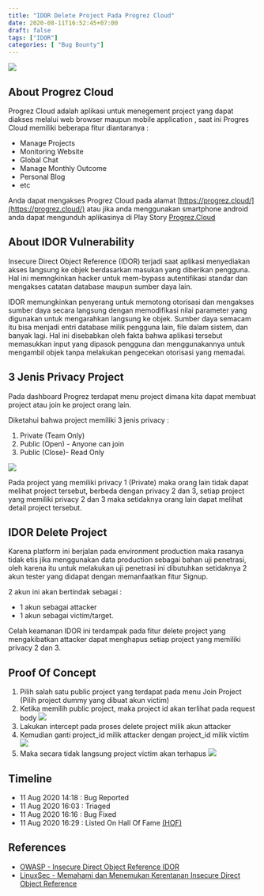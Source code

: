 ```yaml
---
title: "IDOR Delete Project Pada Progrez Cloud"
date: 2020-08-11T16:52:45+07:00
draft: false
tags: ["IDOR"]
categories: [ "Bug Bounty"]
---
```


![](/images/bugbounty/progrez/intro.png)

## About Progrez Cloud
Progrez Cloud adalah aplikasi untuk menegement project yang dapat diakses melalui web browser maupun mobile application , saat ini Progres Cloud memiliki beberapa fitur diantaranya :
- Manage Projects
- Monitoring Website
- Global Chat
- Manage Monthly Outcome
- Personal Blog
- etc

Anda dapat mengakses Progrez Cloud pada alamat [https://progrez.cloud/](https://progrez.cloud/) atau jika anda menggunakan smartphone android anda dapat mengunduh aplikasinya di Play Story [Progrez.Cloud](https://play.google.com/store/apps/details?id=cloud.progrez.app)

## About IDOR Vulnerability
Insecure Direct Object Reference (IDOR) terjadi saat aplikasi menyediakan akses langsung ke objek berdasarkan masukan yang diberikan pengguna. Hal ini memngkinkan hacker untuk mem-bypass autentifikasi standar dan mengakses catatan database maupun sumber daya lain.

IDOR memungkinkan penyerang untuk memotong otorisasi dan mengakses sumber daya secara langsung dengan memodifikasi nilai parameter yang digunakan untuk mengarahkan langsung ke objek. Sumber daya semacam itu bisa menjadi entri database milik pengguna lain, file dalam sistem, dan banyak lagi. Hal ini disebabkan oleh fakta bahwa aplikasi tersebut memasukkan input yang dipasok pengguna dan menggunakannya untuk mengambil objek tanpa melakukan pengecekan otorisasi yang memadai.

## 3 Jenis Privacy Project 
Pada dashboard Progrez terdapat menu project dimana kita dapat membuat project atau join ke project orang lain. 

Diketahui bahwa project memiliki 3 jenis privacy :
1. Private (Team Only) 
2. Public (Open) - Anyone can join
3. Public (Close)- Read Only

![](/images/bugbounty/progrez/1.png)

Pada project yang memiliki privacy 1 (Private) maka orang lain tidak dapat melihat project tersebut, berbeda dengan privacy 2 dan 3, setiap project yang memiliki privacy 2 dan 3 maka setidaknya orang lain dapat melihat detail project tersebut.


## IDOR Delete Project
Karena platform ini berjalan pada environment production maka rasanya tidak etis jika menggunakan data production sebagai bahan uji penetrasi, oleh karena itu untuk melakukan uji penetrasi ini dibutuhkan setidaknya 2 akun tester yang didapat dengan memanfaatkan fitur Signup.

2 akun ini akan bertindak sebagai : 
- 1 akun sebagai attacker 
- 1 akun sebagai victim/target. 

Celah keamanan IDOR ini terdampak pada fitur delete project yang mengakibatkan attacker dapat menghapus setiap project yang memiliki privacy 2 dan 3.

## Proof Of Concept
1. Pilih salah satu public project yang terdapat pada menu Join Project (Pilih project dummy yang dibuat akun victim)
2. Ketika memilih public project, maka project id akan terlihat pada request body
![](/images/bugbounty/progrez/2.png)
3. Lakukan intercept pada proses delete project milik akun attacker
4. Kemudian ganti project_id milik attacker dengan project_id milik victim
![](/images/bugbounty/progrez/3.png)
5. Maka secara tidak langsung project victim akan terhapus
![](/images/bugbounty/progrez/4.png)

## Timeline
- 11 Aug 2020 14:18 : Bug Reported
- 11 Aug 2020 16:03 : Triaged
- 11 Aug 2020 16:16 : Bug Fixed
- 11 Aug 2020 16:29 : Listed On Hall Of Fame [(HOF)](https://progrez.cloud/hall-of-fame/)


## References
- [OWASP - Insecure Direct Object Reference IDOR](https://owasp.org/www-chapter-ghana/assets/slides/IDOR.pdf)
- [LinuxSec - Memahami dan Menemukan Kerentanan Insecure Direct Object Reference](https://www.linuxsec.org/2018/01/memahami-dan-menemukan-kerentanan.html)